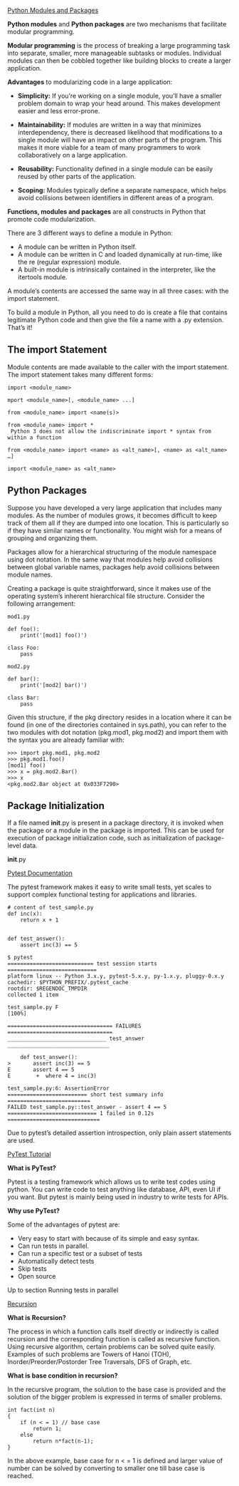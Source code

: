 [Python Modules and Packages](https://realpython.com/python-modules-packages/)

**Python modules** and **Python packages** are two mechanisms that facilitate modular programming.

**Modular programming** is the process of breaking a large programming task into separate, smaller, more manageable subtasks or modules. Individual modules can then be cobbled together like building blocks to create a larger application.

**Advantages** to modularizing code in a large application:

- **Simplicity:** If you’re working on a single module, you’ll have a smaller problem domain to wrap your head around. This makes development easier and less error-prone.

- **Maintainability:** If modules are written in a way that minimizes interdependency, there is decreased likelihood that modifications to a single module will have an impact on other parts of the program. This makes it more viable for a team of many programmers to work collaboratively on a large application.

- **Reusability:** Functionality defined in a single module can be easily reused by other parts of the application. 

- **Scoping:** Modules typically define a separate namespace, which helps avoid collisions between identifiers in different areas of a program.

**Functions, modules and packages** are all constructs in Python that promote code modularization.

There are 3 different ways to define a module in Python:

- A module can be written in Python itself.
- A module can be written in C and loaded dynamically at run-time, like the re (regular expression) module.
- A built-in module is intrinsically contained in the interpreter, like the itertools module.

A module’s contents are accessed the same way in all three cases: with the import statement.

To build a module in Python, all you need to do is create a file that contains legitimate Python code and then give the file a name with a .py extension. That’s it! 

## The import Statement

Module contents are made available to the caller with the import statement. The import statement takes many different forms:
```
import <module_name>

mport <module_name>[, <module_name> ...]

from <module_name> import <name(s)>

from <module_name> import *
 Python 3 does not allow the indiscriminate import * syntax from within a function

from <module_name> import <name> as <alt_name>[, <name> as <alt_name> …]

import <module_name> as <alt_name>
```

## Python Packages

Suppose you have developed a very large application that includes many modules. As the number of modules grows, it becomes difficult to keep track of them all if they are dumped into one location. This is particularly so if they have similar names or functionality. You might wish for a means of grouping and organizing them.

Packages allow for a hierarchical structuring of the module namespace using dot notation. In the same way that modules help avoid collisions between global variable names, packages help avoid collisions between module names.

Creating a package is quite straightforward, since it makes use of the operating system’s inherent hierarchical file structure. Consider the following arrangement:

```
mod1.py

def foo():
    print('[mod1] foo()')

class Foo:
    pass
```
```
mod2.py

def bar():
    print('[mod2] bar()')

class Bar:
    pass
```
Given this structure, if the pkg directory resides in a location where it can be found (in one of the directories contained in sys.path), you can refer to the two modules with dot notation (pkg.mod1, pkg.mod2) and import them with the syntax you are already familiar with:

```
>>> import pkg.mod1, pkg.mod2
>>> pkg.mod1.foo()
[mod1] foo()
>>> x = pkg.mod2.Bar()
>>> x
<pkg.mod2.Bar object at 0x033F7290>
```
## Package Initialization
If a file named __init__.py is present in a package directory, it is invoked when the package or a module in the package is imported. This can be used for execution of package initialization code, such as initialization of package-level data.

__init__.py

[Pytest Documentation](https://docs.pytest.org/en/latest/)

The pytest framework makes it easy to write small tests, yet scales to support complex functional testing for applications and libraries.

```
# content of test_sample.py
def inc(x):
    return x + 1


def test_answer():
    assert inc(3) == 5
```

```
$ pytest
=========================== test session starts ============================
platform linux -- Python 3.x.y, pytest-5.x.y, py-1.x.y, pluggy-0.x.y
cachedir: $PYTHON_PREFIX/.pytest_cache
rootdir: $REGENDOC_TMPDIR
collected 1 item

test_sample.py F                                                     [100%]

================================= FAILURES =================================
_______________________________ test_answer ________________________________

    def test_answer():
>       assert inc(3) == 5
E       assert 4 == 5
E        +  where 4 = inc(3)

test_sample.py:6: AssertionError
========================= short test summary info ==========================
FAILED test_sample.py::test_answer - assert 4 == 5
============================ 1 failed in 0.12s =============================
```
Due to pytest’s detailed assertion introspection, only plain assert statements are used.


[PyTest Tutorial](https://www.guru99.com/pytest-tutorial.html)

**What is PyTest?**

Pytest is a testing framework which allows us to write test codes using python. You can write code to test anything like database, API, even UI if you want. But pytest is mainly being used in industry to write tests for APIs.

**Why use PyTest?**

Some of the advantages of pytest are:
- Very easy to start with because of its simple and easy syntax.
- Can run tests in parallel.
- Can run a specific test or a subset of tests
- Automatically detect tests
- Skip tests
- Open source

Up to section Running tests in parallel

[Recursion](https://www.geeksforgeeks.org/recursion/)

**What is Recursion?**

The process in which a function calls itself directly or indirectly is called recursion and the corresponding function is called as recursive function. Using recursive algorithm, certain problems can be solved quite easily. Examples of such problems are Towers of Hanoi (TOH), Inorder/Preorder/Postorder Tree Traversals, DFS of Graph, etc.

**What is base condition in recursion?**

In the recursive program, the solution to the base case is provided and the solution of the bigger problem is expressed in terms of smaller problems.

```
int fact(int n)
{
    if (n < = 1) // base case
        return 1;
    else    
        return n*fact(n-1);    
}
```
In the above example, base case for n < = 1 is defined and larger value of number can be solved by converting to smaller one till base case is reached.